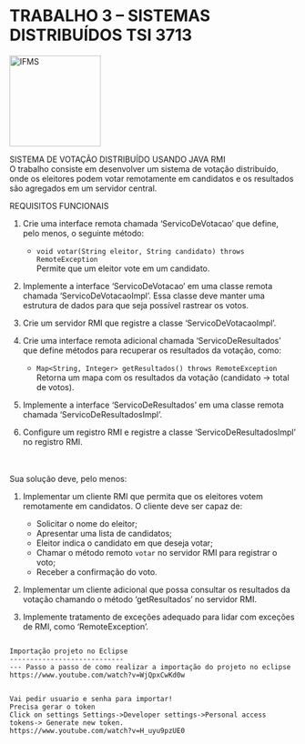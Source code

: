 # TRABALHO 3 – SISTEMAS DISTRIBUÍDOS TSI 3713
<p><img src="https://i.ibb.co/3sNMDtV/Instituto-Federal-de-Mato-Grosso-do-Sul.png"  title="IFMS" width="160px"></img></p>

SISTEMA DE VOTAÇÃO DISTRIBUÍDO USANDO JAVA RMI</br>
O trabalho consiste em desenvolver um sistema de votação distribuído, onde os eleitores podem votar remotamente em candidatos e os resultados são agregados em um servidor central.


REQUISITOS FUNCIONAIS
1. Crie uma interface remota chamada ‘ServicoDeVotacao’ que define, pelo menos, o seguinte método:
   - `void votar(String eleitor, String candidato) throws RemoteException` <br>
      Permite que um eleitor vote em um candidato.

2. Implemente a interface ‘ServicoDeVotacao’ em uma classe remota chamada ‘ServicoDeVotacaoImpl’. Essa classe deve manter uma estrutura de dados para que seja possível rastrear os votos.

3. Crie um servidor RMI que registre a classe ‘ServicoDeVotacaoImpl’.

4. Crie uma interface remota adicional chamada ‘ServicoDeResultados’ que define métodos para recuperar os resultados da votação, como:
   - `Map<String, Integer> getResultados() throws RemoteException` <br>
    Retorna um mapa com os resultados da votação (candidato -> total de votos).

5. Implemente a interface ‘ServicoDeResultados’ em uma classe remota chamada ‘ServicoDeResultadosImpl’.

6. Configure um registro RMI e registre a classe ‘ServicoDeResultadosImpl’ no registro RMI.
<br>
<br>
Sua solução deve, pelo menos:

1. Implementar um cliente RMI que permita que os eleitores votem remotamente em candidatos. O cliente deve ser capaz de:
   - Solicitar o nome do eleitor;
   - Apresentar uma lista de candidatos;
   - Eleitor indica o candidato em que deseja votar;
   - Chamar o método remoto `votar` no servidor RMI para registrar o voto;
   - Receber a confirmação do voto.

2. Implementar um cliente adicional que possa consultar os resultados da votação chamando o método ‘getResultados’ no servidor RMI.

3. Implemente tratamento de exceções adequado para lidar com exceções de RMI, como ‘RemoteException’.



```

Importação projeto no Eclipse
----------------------------
--- Passo a passo de como realizar a importação do projeto no eclipse
https://www.youtube.com/watch?v=WjQpxCwKd0w


Vai pedir usuario e senha para importar!
Precisa gerar o token
Click on settings Settings->Developer settings->Personal access tokens-> Generate new token.
https://www.youtube.com/watch?v=H_uyu9pzUE0
 
